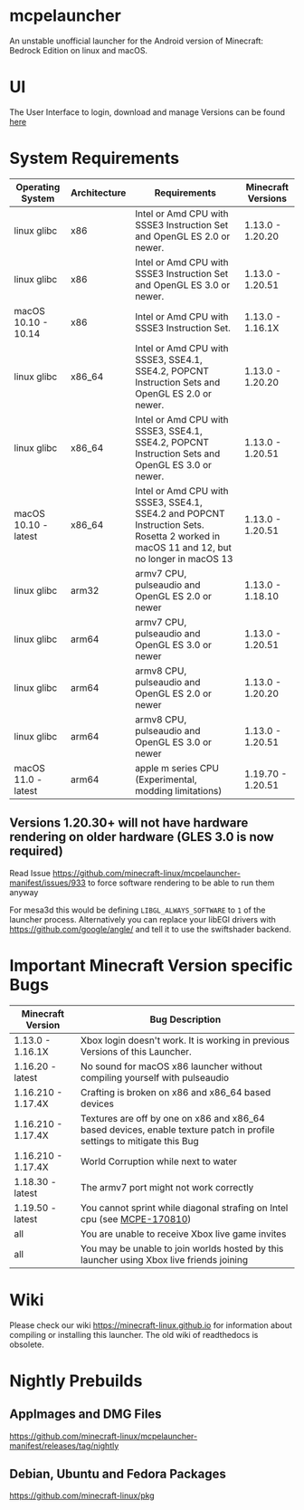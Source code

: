 # mcpelauncher

An unstable unofficial launcher for the Android version of Minecraft: Bedrock Edition on linux and macOS.

# UI

The User Interface to login, download and manage Versions can be found [here](https://github.com/minecraft-linux/mcpelauncher-ui-manifest)

# System Requirements

Operating System|Architecture|Requirements|Minecraft Versions
---|---|---|---
linux glibc|x86|Intel or Amd CPU with SSSE3 Instruction Set and OpenGL ES 2.0 or newer.|1.13.0 - 1.20.20
linux glibc|x86|Intel or Amd CPU with SSSE3 Instruction Set and OpenGL ES 3.0 or newer.|1.13.0 - 1.20.51
macOS 10.10 - 10.14|x86|Intel or Amd CPU with SSSE3 Instruction Set.|1.13.0 - 1.16.1X
linux glibc|x86_64|Intel or Amd CPU with SSSE3, SSE4.1, SSE4.2,  POPCNT Instruction Sets and OpenGL ES 2.0 or newer.|1.13.0 - 1.20.20
linux glibc|x86_64|Intel or Amd CPU with SSSE3, SSE4.1, SSE4.2, POPCNT Instruction Sets and OpenGL ES 3.0 or newer.|1.13.0 - 1.20.51
macOS 10.10 - latest|x86_64|Intel or Amd CPU with SSSE3, SSE4.1, SSE4.2 and POPCNT Instruction Sets. Rosetta 2 worked in macOS 11 and 12, but no longer in macOS 13|1.13.0 - 1.20.51
linux glibc|arm32|armv7 CPU, pulseaudio and OpenGL ES 2.0 or newer|1.13.0 - 1.18.10
linux glibc|arm64|armv7 CPU, pulseaudio and OpenGL ES 3.0 or newer|1.13.0 - 1.20.51
linux glibc|arm64|armv8 CPU, pulseaudio and OpenGL ES 2.0 or newer|1.13.0 - 1.20.20
linux glibc|arm64|armv8 CPU, pulseaudio and OpenGL ES 3.0 or newer|1.13.0 - 1.20.51
macOS 11.0 - latest|arm64|apple m series CPU (Experimental, modding limitations)|1.19.70 - 1.20.51

## Versions 1.20.30+ will not have hardware rendering on older hardware (GLES 3.0 is now required)

Read Issue https://github.com/minecraft-linux/mcpelauncher-manifest/issues/933 to force software rendering to be able to run them anyway

For mesa3d this would be defining `LIBGL_ALWAYS_SOFTWARE` to `1` of the launcher process. Alternatively you can replace your libEGl drivers with <https://github.com/google/angle/> and tell it to use the swiftshader backend.

# Important Minecraft Version specific Bugs

Minecraft Version|Bug Description
---|---
1.13.0 - 1.16.1X|Xbox login doesn't work. It is working in previous Versions of this Launcher.
1.16.20 - latest|No sound for macOS x86 launcher without compiling yourself with pulseaudio
1.16.210 - 1.17.4X|Crafting is broken on x86 and x86_64 based devices
1.16.210 - 1.17.4X|Textures are off by one on x86 and x86_64 based devices, enable texture patch in profile settings to mitigate this Bug
1.16.210 - 1.17.4X|World Corruption while next to water
1.18.30 - latest|The armv7 port might not work correctly
1.19.50 - latest|You cannot sprint while diagonal strafing on Intel cpu (see [MCPE-170810](https://bugs.mojang.com/browse/MCPE-170810))
all|You are unable to receive Xbox live game invites
all|You may be unable to join worlds hosted by this launcher using Xbox live friends joining

# Wiki

Please check our wiki https://minecraft-linux.github.io for information about compiling or installing this launcher.
The old wiki of readthedocs is obsolete.

# Nightly Prebuilds

## AppImages and DMG Files

https://github.com/minecraft-linux/mcpelauncher-manifest/releases/tag/nightly

## Debian, Ubuntu and Fedora Packages

https://github.com/minecraft-linux/pkg
